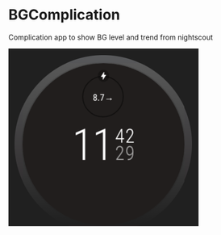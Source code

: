 # BGComplication
Complication app to show BG level and trend from nightscout  
  
![image](https://github.com/mrutenberg/BGComplication/blob/master/assets/watchface.PNG)
